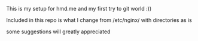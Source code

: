 This is my setup for hmd.me and my first try to git world :))

Included in this repo is what I change from /etc/nginx/ with directories as is

some suggestions will greatly appreciated
